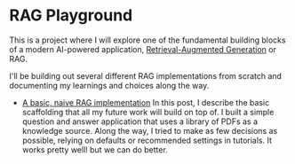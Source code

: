 # RAG Playground

This is a project where I will explore one of the fundamental building blocks of a modern AI-powered application, [Retrieval-Augmented Generation](https://arxiv.org/abs/2005.11401) or RAG.

I'll be building out several different RAG implementations from scratch and documenting my learnings and choices along the way.

* [A basic, naive RAG implementation](2024/12/08/a-basic-rag) In this post, I describe the basic scaffolding that all my future work will build on top of. I built a simple question and answer application that uses a library of PDFs as a knowledge source. Along the way, I tried to make as few decisions as possible, relying on defaults or recommended settings in tutorials. It works pretty well! but we can do better. 